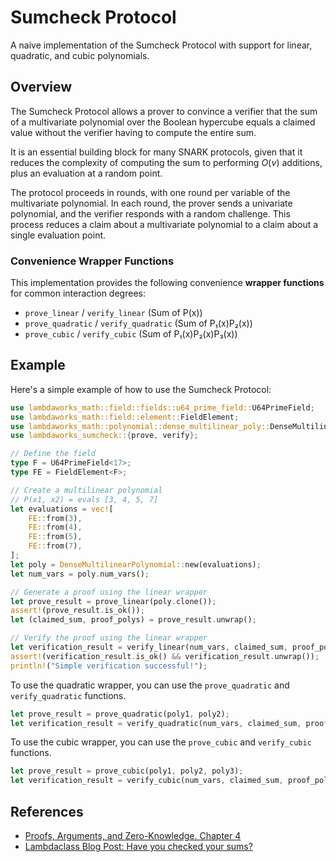 # Sumcheck Protocol

A naive implementation of the Sumcheck Protocol with support for linear, quadratic, and cubic polynomials.

## Overview

The Sumcheck Protocol allows a prover to convince a verifier that the sum of a multivariate polynomial over the Boolean hypercube equals a claimed value without the verifier having to compute the entire sum.

It is an essential building block for many SNARK protocols, given that it reduces the complexity of computing the sum to performing $O(\nu)$ additions, plus an evaluation at a random point.

The protocol proceeds in rounds, with one round per variable of the multivariate polynomial. In each round, the prover sends a univariate polynomial, and the verifier responds with a random challenge. This process reduces a claim about a multivariate polynomial to a claim about a single evaluation point.

### Convenience Wrapper Functions

This implementation provides the following convenience **wrapper functions** for common interaction degrees:
- `prove_linear` / `verify_linear` (Sum of P(x))
- `prove_quadratic` / `verify_quadratic` (Sum of P₁(x)P₂(x))
- `prove_cubic` / `verify_cubic` (Sum of P₁(x)P₂(x)P₃(x))



## Example

Here's a simple example of how to use the Sumcheck Protocol:

```rust
use lambdaworks_math::field::fields::u64_prime_field::U64PrimeField;
use lambdaworks_math::field::element::FieldElement;
use lambdaworks_math::polynomial::dense_multilinear_poly::DenseMultilinearPolynomial;
use lambdaworks_sumcheck::{prove, verify};

// Define the field
type F = U64PrimeField<17>;
type FE = FieldElement<F>;

// Create a multilinear polynomial
// P(x1, x2) = evals [3, 4, 5, 7]
let evaluations = vec![
    FE::from(3),
    FE::from(4),
    FE::from(5),
    FE::from(7),
];
let poly = DenseMultilinearPolynomial::new(evaluations);
let num_vars = poly.num_vars();

// Generate a proof using the linear wrapper
let prove_result = prove_linear(poly.clone());
assert!(prove_result.is_ok());
let (claimed_sum, proof_polys) = prove_result.unwrap();

// Verify the proof using the linear wrapper
let verification_result = verify_linear(num_vars, claimed_sum, proof_polys, poly);
assert!(verification_result.is_ok() && verification_result.unwrap());
println!("Simple verification successful!");
```
To use the quadratic wrapper, you can use the `prove_quadratic` and `verify_quadratic` functions. 

```rust
let prove_result = prove_quadratic(poly1, poly2);
let verification_result = verify_quadratic(num_vars, claimed_sum, proof_polys, poly1, poly2);
```

To use the cubic wrapper, you can use the `prove_cubic` and `verify_cubic` functions.

```rust
let prove_result = prove_cubic(poly1, poly2, poly3);
let verification_result = verify_cubic(num_vars, claimed_sum, proof_polys, poly1, poly2, poly3);
```


## References

- [Proofs, Arguments, and Zero-Knowledge. Chapter 4](https://people.cs.georgetown.edu/jthaler/ProofsArgsAndZK.pdf)
- [Lambdaclass Blog Post: Have you checked your sums?](https://blog.lambdaclass.com/have-you-checked-your-sums/)
